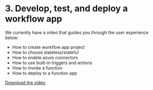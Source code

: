 # 3. Develop, test, and deploy a workflow app

We currently have a video that guides you through the user experience below:

- How to create workflow app project
- How to choose stateless/stateful
- How to enable azure connectors
- How to use built-in triggers and actions
- How to invoke a function
- How to deploy to a function app

[Download the video](https://github.com/Azure/logicapps/blob/master/preview/LogicAppsV2Demo.mp4)